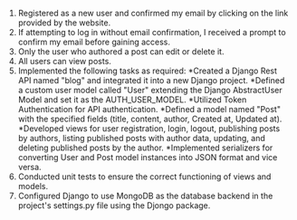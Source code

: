 1. Registered as a new user and confirmed my email by clicking on the link provided by the website.
2. If attempting to log in without email confirmation, I received a prompt to confirm my email before gaining access.
3. Only the user who authored a post can edit or delete it.
4. All users can view posts.
5. Implemented the following tasks as required:
    *Created a Django Rest API named "blog" and integrated it into a new Django project.
    *Defined a custom user model called "User" extending the Django AbstractUser Model and set it as the AUTH_USER_MODEL.
    *Utilized Token Authentication for API authentication.
    *Defined a model named "Post" with the specified fields (title, content, author, Created at, Updated at).
    *Developed views for user registration, login, logout, publishing posts by authors, listing published posts with author data, updating, and deleting published posts by the author.
    *Implemented serializers for converting User and Post model instances into JSON format and vice versa.
6. Conducted unit tests to ensure the correct functioning of views and models.
7. Configured Django to use MongoDB as the database backend in the project's settings.py file using the Djongo package.

